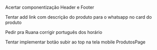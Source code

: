 Acertar componentização Header e Footer

Tentar add link com descrição do produto para o whatsapp no card do produto

Pedir pra Ruana corrigir português dos horário

Tentar implementar botão subir ao top na tela mobile ProdutosPage